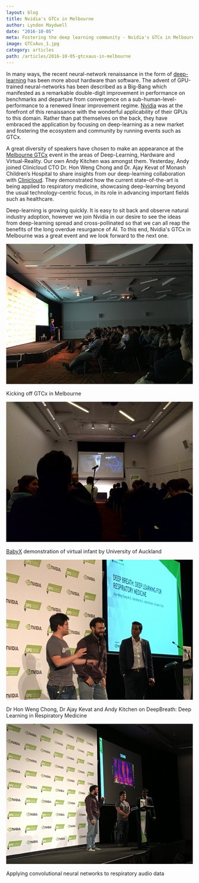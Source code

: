 ```yaml
---
layout: blog
title: Nvidia's GTCx in Melbourne
author: Lyndon Maydwell
date: "2016-10-05"
meta: Fostering the deep learning community - Nvidia's GTCx in Melbourne
image: GTCxAus_1.jpg
category: articles
path: /articles/2016-10-05-gtcxaus-in-melbourne
---
```

<!--more-->

In many ways, the recent neural-network renaissance in the form of
<a href="http://silverpond.com.au/deeplearning" target="_blank">deep-learning</a> has been more about hardware than software.
The advent of GPU-trained neural-networks has been described as a Big-Bang which manifested as a
remarkable double-digit improvement in performance on benchmarks and departure from convergence
on a sub-human-level-performance to a renewed linear improvement regime. <a href="http://www.nvidia.com" target="_blank">Nvidia</a>
was at the forefront of this renaissance with the wonderful applicability of their GPUs to this domain.
Rather than pat themselves on the back, they have embraced the application by focusing on deep-learning as a new
market and fostering the ecosystem and community by running events such as GTCx.

A great diversity of speakers have chosen to make an appearance at the
<a href="https://www.gputechconf.com.au" target="_blank">Melbourne GTCx</a> event in the
areas of Deep-Learning, Hardware and Virtual-Reality. Our own Andy Kitchen was amongst them.
Yesterday, Andy joined Clinicloud CTO Dr. Hon Weng Chong and Dr. Ajay Kevat of
Monash Children’s Hospital to share insights from
our deep-learning collaboration with <a href="https://clinicloud.com" target="_blank">Clinicloud</a>.
They demonstrated how the current state-of-the-art
is being applied to respiratory medicine, showcasing deep-learning beyond the usual technology-centric focus,
in its role in advancing important fields such as healthcare.

Deep-learning is growing quickly. It is easy to sit back and observe natural
industry adoption, however we join Nvidia in our desire to see the ideas from
deep-learning spread and cross-pollinated so that we can all reap the benefits
of the long overdue resurgance of AI. To this end, Nvidia's GTCx in Melbourne
was a great event and we look forward to the next one.

![](./GTCxAus_3.jpg)

Kicking off GTCx in Melbourne

![](./GTCxAus_2.jpg)

<a href="http://www.abi.auckland.ac.nz/en/about/our-research/animate-technologies.html" target="_blank">BabyX</a>
demonstration of virtual infant by University of Auckland

![](./GTCxAus_Andy_Clinicloud.jpg)

Dr Hon Weng Chong, Dr Ajay Kevat and Andy Kitchen on DeepBreath: Deep Learning in Respiratory Medicine

![](./GTCxAus_Andy_Clinicloud_1.jpg)

Applying convolutional neural networks to respiratory audio data

